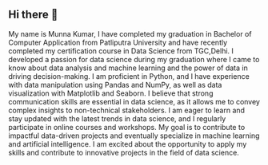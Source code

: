 ## Hi there 👋
My name is Munna Kumar, I have completed my graduation in Bachelor of Computer Application from Patliputra University and have recently completed my certification course in Data Science from TGC,Delhi. I developed a passion for data science during my graduation where I came to know about data analysis and machine learning and the power of data in driving decision-making. I am proficient in Python, and I have experience with data manipulation using Pandas and NumPy, as well as data visualization with Matplotlib and Seaborn. I believe that strong communication skills are essential in data science, as it allows me to convey complex insights to non-technical stakeholders. I am eager to learn and stay updated with the latest trends in data science, and I regularly participate in online courses and workshops. My goal is to contribute to impactful data-driven projects and eventually specialize in machine learning and artificial intelligence. I am excited about the opportunity to apply my skills and contribute to innovative projects in the field of data science.
<!--
**Munna0409/Munna0409** is a ✨ _special_ ✨ repository because its `README.md` (this file) appears on your GitHub profile.

Here are some ideas to get you started:

- 🔭 I’m currently working on ...
- 🌱 I’m currently learning ...
- 👯 I’m looking to collaborate on ...
- 🤔 I’m looking for help with ...
- 💬 Ask me about ...
- 📫 How to reach me: ...
- 😄 Pronouns: ...
- ⚡ Fun fact: ...
-->
